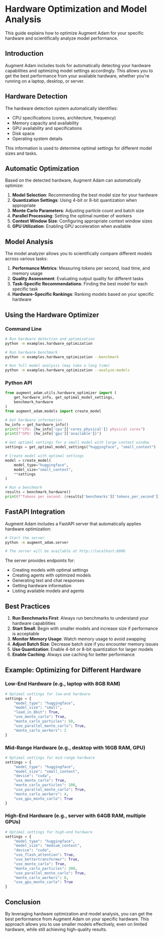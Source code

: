 # Hardware Optimization and Model Analysis

This guide explains how to optimize Augment Adam for your specific hardware and scientifically analyze model performance.

## Introduction

Augment Adam includes tools for automatically detecting your hardware capabilities and optimizing model settings accordingly. This allows you to get the best performance from your available hardware, whether you're running on a laptop, desktop, or server.

## Hardware Detection

The hardware detection system automatically identifies:

- CPU specifications (cores, architecture, frequency)
- Memory capacity and availability
- GPU availability and specifications
- Disk space
- Operating system details

This information is used to determine optimal settings for different model sizes and tasks.

## Automatic Optimization

Based on the detected hardware, Augment Adam can automatically optimize:

1. **Model Selection**: Recommending the best model size for your hardware
2. **Quantization Settings**: Using 4-bit or 8-bit quantization when appropriate
3. **Monte Carlo Parameters**: Adjusting particle count and batch size
4. **Parallel Processing**: Setting the optimal number of workers
5. **Context Window Size**: Configuring appropriate context window sizes
6. **GPU Utilization**: Enabling GPU acceleration when available

## Model Analysis

The model analyzer allows you to scientifically compare different models across various tasks:

1. **Performance Metrics**: Measuring tokens per second, load time, and memory usage
2. **Quality Assessment**: Evaluating output quality for different tasks
3. **Task-Specific Recommendations**: Finding the best model for each specific task
4. **Hardware-Specific Rankings**: Ranking models based on your specific hardware

## Using the Hardware Optimizer

### Command Line

```bash
# Run hardware detection and optimization
python -m examples.hardware_optimization

# Run hardware benchmark
python -m examples.hardware_optimization --benchmark

# Run full model analysis (may take a long time)
python -m examples.hardware_optimization --analyze-models
```

### Python API

```python
from augment_adam.utils.hardware_optimizer import (
    get_hardware_info, get_optimal_model_settings,
    benchmark_hardware
)
from augment_adam.models import create_model

# Get hardware information
hw_info = get_hardware_info()
print(f"CPU: {hw_info['cpu']['cores_physical']} physical cores")
print(f"GPU: {hw_info['gpu']['available']}")

# Get optimal settings for a small model with large context window
settings = get_optimal_model_settings("huggingface", "small_context")

# Create model with optimal settings
model = create_model(
    model_type="huggingface",
    model_size="small_context",
    **settings
)

# Run a benchmark
results = benchmark_hardware()
print(f"Tokens per second: {results['benchmarks']['tokens_per_second']}")
```

## FastAPI Integration

Augment Adam includes a FastAPI server that automatically applies hardware optimization:

```bash
# Start the server
python -m augment_adam.server

# The server will be available at http://localhost:8000
```

The server provides endpoints for:

- Creating models with optimal settings
- Creating agents with optimized models
- Generating text and chat responses
- Getting hardware information
- Listing available models and agents

## Best Practices

1. **Run Benchmarks First**: Always run benchmarks to understand your hardware capabilities
2. **Start Small**: Begin with smaller models and increase size if performance is acceptable
3. **Monitor Memory Usage**: Watch memory usage to avoid swapping
4. **Adjust Batch Size**: Decrease batch size if you encounter memory issues
5. **Use Quantization**: Enable 4-bit or 8-bit quantization for larger models
6. **Enable Caching**: Always use caching for better performance

## Example: Optimizing for Different Hardware

### Low-End Hardware (e.g., laptop with 8GB RAM)

```python
# Optimal settings for low-end hardware
settings = {
    "model_type": "huggingface",
    "model_size": "small",
    "load_in_8bit": True,
    "use_monte_carlo": True,
    "monte_carlo_particles": 50,
    "use_parallel_monte_carlo": True,
    "monte_carlo_workers": 2
}
```

### Mid-Range Hardware (e.g., desktop with 16GB RAM, GPU)

```python
# Optimal settings for mid-range hardware
settings = {
    "model_type": "huggingface",
    "model_size": "small_context",
    "device": "cuda",
    "use_monte_carlo": True,
    "monte_carlo_particles": 100,
    "use_parallel_monte_carlo": True,
    "monte_carlo_workers": 4,
    "use_gpu_monte_carlo": True
}
```

### High-End Hardware (e.g., server with 64GB RAM, multiple GPUs)

```python
# Optimal settings for high-end hardware
settings = {
    "model_type": "huggingface",
    "model_size": "medium_context",
    "device": "cuda",
    "use_flash_attention": True,
    "use_bettertransformer": True,
    "use_monte_carlo": True,
    "monte_carlo_particles": 200,
    "use_parallel_monte_carlo": True,
    "monte_carlo_workers": 8,
    "use_gpu_monte_carlo": True
}
```

## Conclusion

By leveraging hardware optimization and model analysis, you can get the best performance from Augment Adam on your specific hardware. This approach allows you to use smaller models effectively, even on limited hardware, while still achieving high-quality results.
